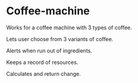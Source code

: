 # Coffee-machine
Works for a coffee machine with 3 types of coffee.

Lets user choose from 3 variants of coffee.

Alerts when run out of ingredients.

Keeps a record of resources.

Calculates and return change.

